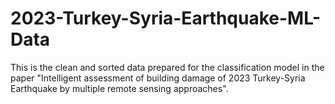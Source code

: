# 2023-Turkey-Syria-Earthquake-ML-Data
This is the clean and sorted data prepared for the classification model in the paper "Intelligent assessment of building damage of 2023 Turkey-Syria Earthquake by multiple remote sensing approaches".
